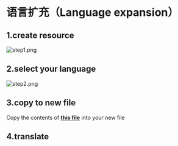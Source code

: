 # 语言扩充（Language expansion）

1.create resource 
--------
<img src="https://github.com/yuanbinbinbin/FBReaderImpl/blob/master/intro/language/pic/language/step1.png" alt="step1.png" />

2.select your language
--------
<img src="https://github.com/yuanbinbinbin/FBReaderImpl/blob/master/intro/language/pic/language/step2.png" alt="step2.png" />

3.copy to new file
--------
 Copy the contents of [**this file**](https://github.com/yuanbinbinbin/FBReaderImpl/blob/master/reader/src/main/res/values-en/values-en.xml) into your new file 
 
4.translate
--------
